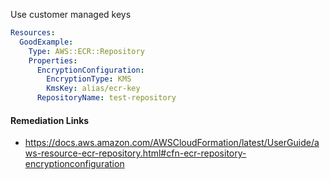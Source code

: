
Use customer managed keys

```yaml
Resources:
  GoodExample:
    Type: AWS::ECR::Repository
    Properties:
      EncryptionConfiguration:
        EncryptionType: KMS
        KmsKey: alias/ecr-key
      RepositoryName: test-repository
```

#### Remediation Links
 - https://docs.aws.amazon.com/AWSCloudFormation/latest/UserGuide/aws-resource-ecr-repository.html#cfn-ecr-repository-encryptionconfiguration

